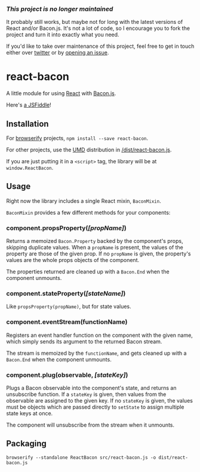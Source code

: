 ### _This project is no longer maintained_

It probably still works, but maybe not for long with the latest versions of React and/or Bacon.js. It's not a lot of code, so I encourage you to fork the project and turn it into exactly what you need.

If you'd like to take over maintenance of this project, feel free to get in touch either over [twitter](https://twitter.com/jamesmacaulay) or by [opening an issue](https://github.com/jamesmacaulay/react-bacon/issues/new).

# react-bacon

A little module for using [React](http://facebook.github.io/) with [Bacon.js](http://baconjs.github.io/).

Here's [a JSFiddle](http://jsfiddle.net/jamesmacaulay/Wc7bb/)!

## Installation

For [browserify](http://browserify.org/) projects, `npm install --save react-bacon`.

For other projects, use the [UMD](https://github.com/umdjs/umd) distribution in [/dist/react-bacon.js](https://raw.githubusercontent.com/jamesmacaulay/react-bacon/master/dist/react-bacon.js).

If you are just putting it in a `<script>` tag, the library will be at `window.ReactBacon`.

## Usage

Right now the library includes a single React mixin, `BaconMixin`.

`BaconMixin` provides a few different methods for your components:

### component.propsProperty(_[propName]_)

Returns a memoized `Bacon.Property` backed by the component's props, skipping duplicate values. When a `propName` is present, the values of the property are those of the given prop. If no `propName` is given, the property's values are the whole props objects of the component.

The properties returned are cleaned up with a `Bacon.End` when the component unmounts.

### component.stateProperty(_[stateName]_)

Like `propsProperty(propName)`, but for state values.

### component.eventStream(functionName)

Registers an event handler function on the component with the given name, which simply sends its argument to the returned Bacon stream.

The stream is memoized by the `functionName`, and gets cleaned up with a `Bacon.End` when the component unmounts.

### component.plug(observable, _[stateKey]_)

Plugs a Bacon observable into the component's state, and returns an unsubscribe function. If a `stateKey` is given, then values from the observable are assigned to the given key. If no `stateKey` is given, the values must be objects which are passed directly to `setState` to assign multiple state keys at once.

The component will unsubscribe from the stream when it unmounts.

## Packaging

```
browserify --standalone ReactBacon src/react-bacon.js -o dist/react-bacon.js
```
